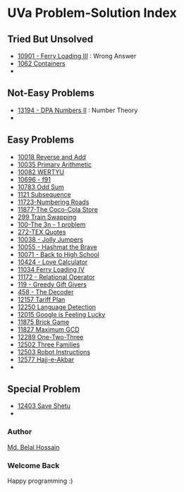 # UVa Problem-Solution Index

## Tried But Unsolved
  * [10901 - Ferry Loading III](https://github.com/belal-bh/Analytical_Programming/tree/master/UVa/UVaSolutions/10901%20-%20Ferry%20Loading%20III) : Wrong Answer
  * [1062 Containers](https://github.com/belal-bh/Analytical_Programming/tree/master/UVa/UVaSolutions/1062%20Containers)
  * []()
  

## Not-Easy Problems
  * [13194 - DPA Numbers II](https://github.com/belal-bh/Analytical_Programming/tree/master/UVa/UVaSolutions/13194%20-%20DPA%20Numbers%20II) : Number Theory
  * []()



## Easy Problems
  * [10018 Reverse and Add](https://github.com/belal-bh/Analytical_Programming/tree/master/UVa/UVaSolutions/10018%20Reverse%20and%20Add)
  * [10035 Primary Arithmetic](https://github.com/belal-bh/Analytical_Programming/tree/master/UVa/UVaSolutions/10035%20Primary%20Arithmetic)
  * [10082 WERTYU](https://github.com/belal-bh/Analytical_Programming/tree/master/UVa/UVaSolutions/10082%20WERTYU)
  * [10696 - f91](https://github.com/belal-bh/Analytical_Programming/tree/master/UVa/UVaSolutions/10696%20-%20f91)
  * [10783 Odd Sum](https://github.com/belal-bh/Analytical_Programming/tree/master/UVa/UVaSolutions/10783%20Odd%20Sum)
  * [1121 Subsequence](https://github.com/belal-bh/Analytical_Programming/tree/master/UVa/UVaSolutions/1121%20Subsequence)
  * [11723-Numbering Roads](https://github.com/belal-bh/Analytical_Programming/tree/master/UVa/UVaSolutions/11723-Numbering%20Roads)
  * [11877-The Coco-Cola Store](https://github.com/belal-bh/Analytical_Programming/tree/master/UVa/UVaSolutions/11877-The%20Coco-Cola%20Store)
  * [299 Train Swapping](https://github.com/belal-bh/Analytical_Programming/tree/master/UVa/UVaSolutions/299%20Train%20Swapping)
  * [100-The 3n - 1 problem](https://github.com/belal-bh/Analytical_Programming/tree/master/UVa/UVaSolutions/100-The%203n%20-%201%20problem)
  * [272-TEX Quotes](https://github.com/belal-bh/Analytical_Programming/tree/master/UVa/UVaSolutions/272-TEX%20Quotes)
  * [10038 - Jolly Jumpers](https://github.com/belal-bh/Analytical_Programming/tree/master/UVa/UVaSolutions/10038%20-%20Jolly%20Jumpers)
  * [10055 - Hashmat the Brave](https://github.com/belal-bh/Analytical_Programming/tree/master/UVa/UVaSolutions/10055%20-%20Hashmat%20the%20Brave)
  * [10071 - Back to High School](https://github.com/belal-bh/Analytical_Programming/tree/master/UVa/UVaSolutions/10071%20-%20Back%20to%20High%20School)
  * [10424 - Love Calculator](https://github.com/belal-bh/Analytical_Programming/tree/master/UVa/UVaSolutions/10424%20-%20Love%20Calculator)
  * [11034 Ferry Loading IV](https://github.com/belal-bh/Analytical_Programming/tree/master/UVa/UVaSolutions/11034%20Ferry%20Loading%20IV)
  * [11172 - Relational Operator](https://github.com/belal-bh/Analytical_Programming/tree/master/UVa/UVaSolutions/11172%20-%20Relational%20Operator)
  * [119 - Greedy Gift Givers](https://github.com/belal-bh/Analytical_Programming/tree/master/UVa/UVaSolutions/119%20-%20Greedy%20Gift%20Givers)
  * [458 - The Decoder](https://github.com/belal-bh/Analytical_Programming/tree/master/UVa/UVaSolutions/458%20-%20The%20Decoder)
  * [12157 Tariff Plan](https://github.com/belal-bh/Analytical_Programming/tree/master/UVa/UVaSolutions/12157%20Tariff%20Plan)
  * [12250 Language Detection](https://github.com/belal-bh/Analytical_Programming/tree/master/UVa/UVaSolutions/12250%20Language%20Detection)
  * [12015 Google is Feeling Lucky](https://github.com/belal-bh/Analytical_Programming/tree/master/UVa/UVaSolutions/12015%20Google%20is%20Feeling%20Lucky)
  * [11875 Brick Game](https://github.com/belal-bh/Analytical_Programming/tree/master/UVa/UVaSolutions/11875%20Brick%20Game)
  * [11827 Maximum GCD](https://github.com/belal-bh/Analytical_Programming/tree/master/UVa/UVaSolutions/11827%20Maximum%20GCD)
  * [12289 One-Two-Three](https://github.com/belal-bh/Analytical_Programming/tree/master/UVa/UVaSolutions/12289%20One-Two-Three)
  * [12502 Three Families](https://github.com/belal-bh/Analytical_Programming/tree/master/UVa/UVaSolutions/12502%20Three%20Families)
  * [12503 Robot Instructions](https://github.com/belal-bh/Analytical_Programming/tree/master/UVa/UVaSolutions/12503%20Robot%20Instructions)
  * [12577 Hajj-e-Akbar](https://github.com/belal-bh/Analytical_Programming/tree/master/UVa/UVaSolutions/12577%20Hajj-e-Akbar)
  * []()
  
  
## Special Problem
  * [12403 Save Shetu](https://github.com/belal-bh/Analytical_Programming/tree/master/UVa/UVaSolutions/12403%20Save%20Shetu)
  * []()
  
  
  
  
  ### Author
  [Md. Belal Hossain](https://github.com/belal-bh)
    
    
  ### Welcome Back
  Happy programming :)
  
  
